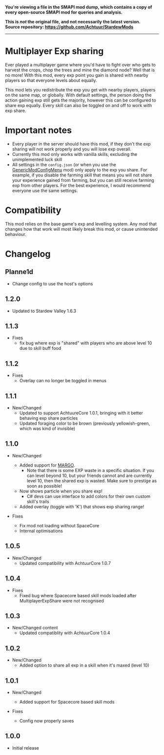 **You're viewing a file in the SMAPI mod dump, which contains a copy of every open-source SMAPI mod
for queries and analysis.**

**This is _not_ the original file, and not necessarily the latest version.**  
**Source repository: https://github.com/Achtuur/StardewMods**

----

# Multiplayer Exp sharing

Ever played a multiplayer game where you'd have to fight over who gets to harvest the crops, chop the trees and mine the diamond node? Well that is no more! With this mod, every exp point you gain is shared with nearby players so that everyone levels about equally.

This mod lets you redistribute the exp you get with nearby players, players on the same map, or globally. With default settings, the person doing the action gaining exp still gets the majority, however this can be configured to share exp equally. Every skill can also be toggled on and off to work with exp share.

# Important notes

* Every player in the server should have this mod, if they don't the exp sharing will not work properly and you will lose exp overall.
* Currently this mod only works with vanilla skills, excluding the unimplemented luck skill
* All settings in the `config.json` (or when you use the [GenericModConfigMenu](https://www.nexusmods.com/stardewvalley/mods/5098) mod) only apply to the exp you share. For example, if you disable the farming skill that means you will not share your experience gained from farming, but you can still receive farming exp from other players. For the best experience, I would recommend everyone use the same settings.

# Compatibility

This mod relies on the base game's exp and levelling system. Any mod that changes how that work will most likely break this mod, or cause unintended behaviour.

# Changelog

## Planne1d
* Change config to use the host's options


## 1.2.0 
* Updated to Stardew Valley 1.6.3

## 1.1.3

* Fixes
  * fix bug where exp is "shared" with players who are above level 10 due to skill buff food 

## 1.1.2

* Fixes
  * Overlay can no longer be toggled in menus

## 1.1.1
* New/Changed
  * Updated to support AchtuureCore 1.0.1, bringing with it better behaving exp share particles
  * Updated foraging color to be brown (previously yellowish-green, which was kind of invisible) 

## 1.1.0
* New/Changed
	* Added support for [MARGO](https://www.nexusmods.com/stardewvalley/mods/14470).
		* Note that there is some EXP waste in a specific situation. If you can level beyond 10, but your friends cannot and are currently level 10, then the shared exp is wasted. Make sure to prestige as soon as possible!
	* Now shows particle when you share exp!
		* C# devs can use interface to add colors for their own custom skill's trails
  * Added overlay (toggle with 'K') that shows exp sharing range!
	
* Fixes
	* Fix mod not loading without SpaceCore
	* Internal optimisations

## 1.0.5
* New/Changed
  * Updated compatibility with AchtuurCore 1.0.7

## 1.0.4
* Fixes
  * Fixed bug where Spacecore based skill mods loaded after MultiplayerExpShare were not recognised

## 1.0.3
* New/Changed content
  * Updated compatiblity with AchtuurCore 1.0.4

## 1.0.2
* New/Changed
  * Added option to share all exp in a skill when it's maxed (level 10)

## 1.0.1
* New/Changed
  * Added support for Spacecore based skill mods

* Fixes
  * Config now properly saves
## 1.0.0
* Initial release


